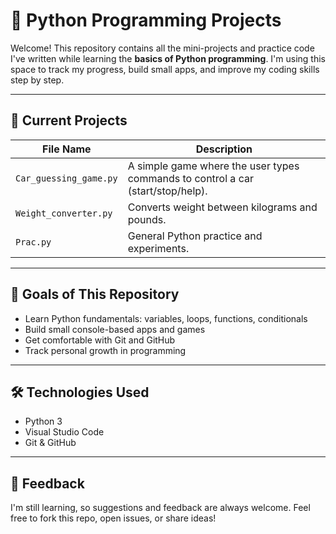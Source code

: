 # 🐍 Python Programming Projects

Welcome! This repository contains all the mini-projects and practice code I've written while learning the **basics of Python programming**. I'm using this space to track my progress, build small apps, and improve my coding skills step by step.

---

## 📁 Current Projects

| File Name               | Description                                         |
|------------------------|-----------------------------------------------------|
| `Car_guessing_game.py` | A simple game where the user types commands to control a car (start/stop/help). |
| `Weight_converter.py`  | Converts weight between kilograms and pounds.       |
| `Prac.py`              | General Python practice and experiments.            |

---

## 📌 Goals of This Repository

- Learn Python fundamentals: variables, loops, functions, conditionals
- Build small console-based apps and games
- Get comfortable with Git and GitHub
- Track personal growth in programming

---

## 🛠 Technologies Used

- Python 3
- Visual Studio Code
- Git & GitHub

---

## 💬 Feedback

I'm still learning, so suggestions and feedback are always welcome. Feel free to fork this repo, open issues, or share ideas!

